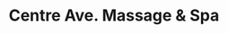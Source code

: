 ---
title: "Centre Ave. Massage & Spa"
url: /pittsburgh/centre-ave-massage-und-spa/
shop: Massage
---